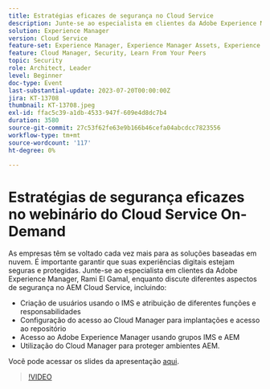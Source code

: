 ```yaml
---
title: Estratégias eficazes de segurança no Cloud Service
description: Junte-se ao especialista em clientes da Adobe Experience Manager, Rami El Gamal, enquanto discute diferentes aspectos de segurança no AEM Cloud Service.
solution: Experience Manager
version: Cloud Service
feature-set: Experience Manager, Experience Manager Assets, Experience Manager Sites
feature: Cloud Manager, Security, Learn From Your Peers
topic: Security
role: Architect, Leader
level: Beginner
doc-type: Event
last-substantial-update: 2023-07-20T00:00:00Z
jira: KT-13708
thumbnail: KT-13708.jpeg
exl-id: ffac5c39-a1db-4533-947f-609e4d8dc7b4
duration: 3580
source-git-commit: 27c53f62fe63e9b166b46cefa04abcdcc7823556
workflow-type: tm+mt
source-wordcount: '117'
ht-degree: 0%

---
```


# Estratégias de segurança eficazes no webinário do Cloud Service On-Demand

As empresas têm se voltado cada vez mais para as soluções baseadas em nuvem. É importante garantir que suas experiências digitais estejam seguras e protegidas. Junte-se ao especialista em clientes da Adobe Experience Manager, Rami El Gamal, enquanto discute diferentes aspectos de segurança no AEM Cloud Service, incluindo:

* Criação de usuários usando o IMS e atribuição de diferentes funções e responsabilidades
* Configuração do acesso ao Cloud Manager para implantações e acesso ao repositório
* Acesso ao Adobe Experience Manager usando grupos IMS e AEM
* Utilização do Cloud Manager para proteger ambientes AEM.

Você pode acessar os slides da apresentação [aqui](../../assets/experience-manager/july2023/effective-security-strategies-in-cloud-service/AEM-CloudManager-Security_Webinar_July_18.pdf).

>[!VIDEO](https://video.tv.adobe.com/v/3421772/?learn=on)
